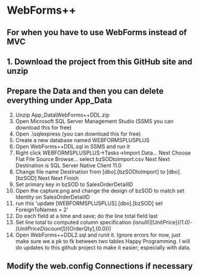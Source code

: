 # WebForms++

## For when you have to use WebForms instead of MVC

## 1. Download the project from this GitHub site and unzip

## Prepare the Data and then you can delete everything under App_Data

2.  Unzip App_Data\WebForms++DDL.zip
3.  Open Microsoft SQL Server Management Studio (SSMS you can download this for free)
4.  Open .\sqlexpress (you can download this for free)
5.  Create a new database named WEBFORMSPLUSPLUS
6.  Open WebForms++DDL.sql in SSMS and run it
7.  Right click WEBFORMSPLUSPLUS->Tasks->Import Data... Next Choose Flat File Source Browse...
select bzSODtoImport.csv Next Next Destination is SQL Server Native Client 11.0
8.  Change file name Destination from [dbo].[bzSODtoImport] to [dbo].[bzSOD] Next Next Finish
9.  Set primary key in bzSOD to SalesOrderDetailID
10.  Open the capture.png and change the design of bzSOD to match set Identity on SalesOrderDetailID
11.  run this 'update  [WEBFORMSPLUSPLUS].[dbo].[bzSOD] set ForeignToNames = 2'
12.  Do each field at a time and save; do the line total field last
13.  Set line total to computed column specification (isnull(([UnitPrice]*((1.0)-[UnitPriceDiscount]))*[OrderQty],(0.0)))
14.  Open WebForms++DDL2.sql and runit it.  Ignore errors for now, just make sure we a pk to fk between two tables
Happy Programming.  I will do updates to this github project to make it easier; especially with data.

## Modify the web.config Connections if necessary
